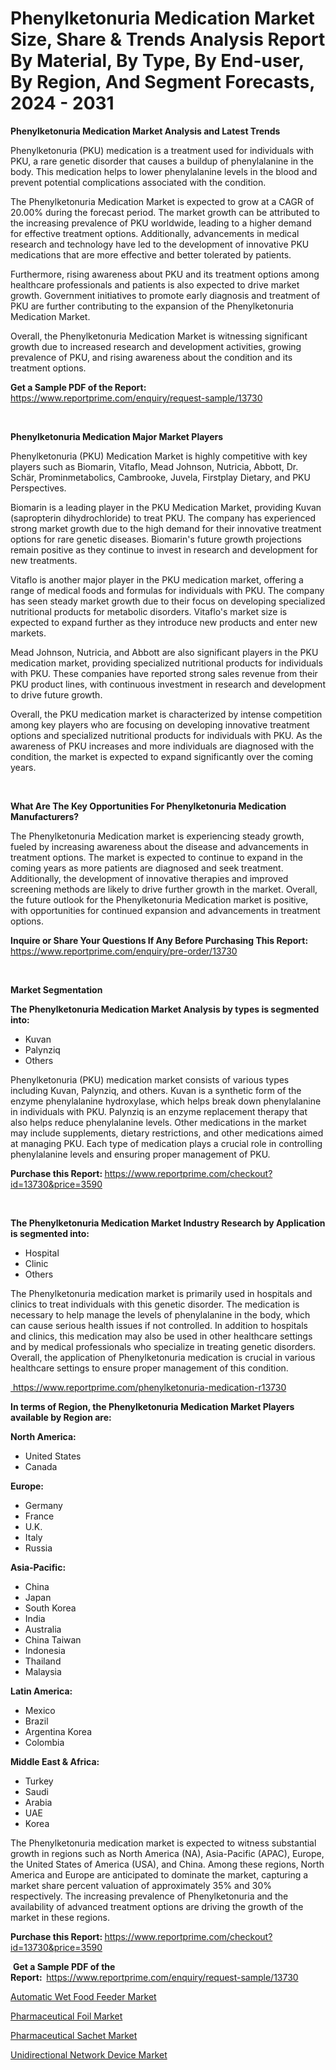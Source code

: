 <p><h1>Phenylketonuria Medication Market Size, Share & Trends Analysis Report By Material, By Type, By End-user, By Region, And Segment Forecasts, 2024 - 2031</h1></p><p><strong>Phenylketonuria Medication Market Analysis and Latest Trends</strong></p>
<p><p>Phenylketonuria (PKU) medication is a treatment used for individuals with PKU, a rare genetic disorder that causes a buildup of phenylalanine in the body. This medication helps to lower phenylalanine levels in the blood and prevent potential complications associated with the condition.</p><p>The Phenylketonuria Medication Market is expected to grow at a CAGR of 20.00% during the forecast period. The market growth can be attributed to the increasing prevalence of PKU worldwide, leading to a higher demand for effective treatment options. Additionally, advancements in medical research and technology have led to the development of innovative PKU medications that are more effective and better tolerated by patients.</p><p>Furthermore, rising awareness about PKU and its treatment options among healthcare professionals and patients is also expected to drive market growth. Government initiatives to promote early diagnosis and treatment of PKU are further contributing to the expansion of the Phenylketonuria Medication Market.</p><p>Overall, the Phenylketonuria Medication Market is witnessing significant growth due to increased research and development activities, growing prevalence of PKU, and rising awareness about the condition and its treatment options.</p></p>
<p><strong>Get a Sample PDF of the Report:&nbsp;</strong> <a href="https://www.reportprime.com/enquiry/request-sample/13730">https://www.reportprime.com/enquiry/request-sample/13730</a></p>
<p>&nbsp;</p>
<p><strong>Phenylketonuria Medication Major Market Players</strong></p>
<p><p>Phenylketonuria (PKU) Medication Market is highly competitive with key players such as Biomarin, Vitaflo, Mead Johnson, Nutricia, Abbott, Dr. Schär, Prominmetabolics, Cambrooke, Juvela, Firstplay Dietary, and PKU Perspectives. </p><p>Biomarin is a leading player in the PKU Medication Market, providing Kuvan (sapropterin dihydrochloride) to treat PKU. The company has experienced strong market growth due to the high demand for their innovative treatment options for rare genetic diseases. Biomarin's future growth projections remain positive as they continue to invest in research and development for new treatments.</p><p>Vitaflo is another major player in the PKU medication market, offering a range of medical foods and formulas for individuals with PKU. The company has seen steady market growth due to their focus on developing specialized nutritional products for metabolic disorders. Vitaflo's market size is expected to expand further as they introduce new products and enter new markets.</p><p>Mead Johnson, Nutricia, and Abbott are also significant players in the PKU medication market, providing specialized nutritional products for individuals with PKU. These companies have reported strong sales revenue from their PKU product lines, with continuous investment in research and development to drive future growth. </p><p>Overall, the PKU medication market is characterized by intense competition among key players who are focusing on developing innovative treatment options and specialized nutritional products for individuals with PKU. As the awareness of PKU increases and more individuals are diagnosed with the condition, the market is expected to expand significantly over the coming years.</p></p>
<p>&nbsp;</p>
<p><strong>What Are The Key Opportunities For Phenylketonuria Medication Manufacturers?</strong></p>
<p><p>The Phenylketonuria Medication market is experiencing steady growth, fueled by increasing awareness about the disease and advancements in treatment options. The market is expected to continue to expand in the coming years as more patients are diagnosed and seek treatment. Additionally, the development of innovative therapies and improved screening methods are likely to drive further growth in the market. Overall, the future outlook for the Phenylketonuria Medication market is positive, with opportunities for continued expansion and advancements in treatment options.</p></p>
<p><strong>Inquire or Share Your Questions If Any Before Purchasing This Report:</strong> <a href="https://www.reportprime.com/enquiry/pre-order/13730">https://www.reportprime.com/enquiry/pre-order/13730</a></p>
<p>&nbsp;</p>
<p><strong>Market Segmentation</strong></p>
<p><strong>The Phenylketonuria Medication Market Analysis by types is segmented into:</strong></p>
<p><ul><li>Kuvan</li><li>Palynziq</li><li>Others</li></ul></p>
<p><p>Phenylketonuria (PKU) medication market consists of various types including Kuvan, Palynziq, and others. Kuvan is a synthetic form of the enzyme phenylalanine hydroxylase, which helps break down phenylalanine in individuals with PKU. Palynziq is an enzyme replacement therapy that also helps reduce phenylalanine levels. Other medications in the market may include supplements, dietary restrictions, and other medications aimed at managing PKU. Each type of medication plays a crucial role in controlling phenylalanine levels and ensuring proper management of PKU.</p></p>
<p><strong>Purchase this Report:&nbsp;</strong><a href="https://www.reportprime.com/checkout?id=13730&price=3590">https://www.reportprime.com/checkout?id=13730&price=3590</a></p>
<p>&nbsp;</p>
<p><strong>The Phenylketonuria Medication Market Industry Research by Application is segmented into:</strong></p>
<p><ul><li>Hospital</li><li>Clinic</li><li>Others</li></ul></p>
<p><p>The Phenylketonuria medication market is primarily used in hospitals and clinics to treat individuals with this genetic disorder. The medication is necessary to help manage the levels of phenylalanine in the body, which can cause serious health issues if not controlled. In addition to hospitals and clinics, this medication may also be used in other healthcare settings and by medical professionals who specialize in treating genetic disorders. Overall, the application of Phenylketonuria medication is crucial in various healthcare settings to ensure proper management of this condition.</p></p>
<p><a href="https://www.reportprime.com/phenylketonuria-medication-r13730">&nbsp;https://www.reportprime.com/phenylketonuria-medication-r13730</a></p>
<p><strong>In terms of Region, the Phenylketonuria Medication Market Players available by Region are:</strong></p>
<p>
    <p> <strong> North America: </strong>
        <ul>
            <li>United States</li>
            <li>Canada</li>
        </ul>
        </p> 
    <p> <strong> Europe: </strong>
        <ul>
            <li>Germany</li>
            <li>France</li>
            <li>U.K.</li>
            <li>Italy</li>
            <li>Russia</li>
        </ul>
        </p> 
    <p> <strong> Asia-Pacific: </strong>
        <ul>
            <li>China</li>
            <li>Japan</li>
            <li>South Korea</li>
            <li>India</li>
            <li>Australia</li>
            <li>China Taiwan</li>
            <li>Indonesia</li>
            <li>Thailand</li>
            <li>Malaysia</li>
        </ul>
        </p> 
    <p> <strong> Latin America: </strong>
        <ul>
            <li>Mexico</li>
            <li>Brazil</li>
            <li>Argentina Korea</li>
            <li>Colombia</li>
        </ul>
        </p> 
    <p> <strong> Middle East & Africa: </strong>
        <ul>
            <li>Turkey</li>
            <li>Saudi</li>
            <li>Arabia</li>
            <li>UAE</li>
            <li>Korea</li>
        </ul>
    </p>
    </p>
<p><p>The Phenylketonuria medication market is expected to witness substantial growth in regions such as North America (NA), Asia-Pacific (APAC), Europe, the United States of America (USA), and China. Among these regions, North America and Europe are anticipated to dominate the market, capturing a market share percent valuation of approximately 35% and 30% respectively. The increasing prevalence of Phenylketonuria and the availability of advanced treatment options are driving the growth of the market in these regions.</p></p>
<p><strong>Purchase this Report: </strong><a href="https://www.reportprime.com/checkout?id=13730&price=3590">https://www.reportprime.com/checkout?id=13730&price=3590</a></p>
<p>&nbsp;<strong>Get a Sample PDF of the Report:&nbsp;&nbsp;</strong><a href="https://www.reportprime.com/enquiry/request-sample/13730">https://www.reportprime.com/enquiry/request-sample/13730</a></p>
<p><strong></strong></p>
<p><p><a href="https://issuu.com/reportprime-2/docs/automatic-wet-food-feeder-market-size-2030.pptx">Automatic Wet Food Feeder Market</a></p><p><a href="https://www.linkedin.com/pulse/pharmaceutical-foil-market-research-report-unlocks-analysis-ekmfc">Pharmaceutical Foil Market</a></p><p><a href="https://www.linkedin.com/pulse/pharmaceutical-sachet-market-research-report-provides-sd6uc">Pharmaceutical Sachet Market</a></p><p><a href="https://github.com/RoccoManning/Market-Research-Report-List-5/blob/main/unidirectional-network-device-market.md">Unidirectional Network Device Market</a></p></p>